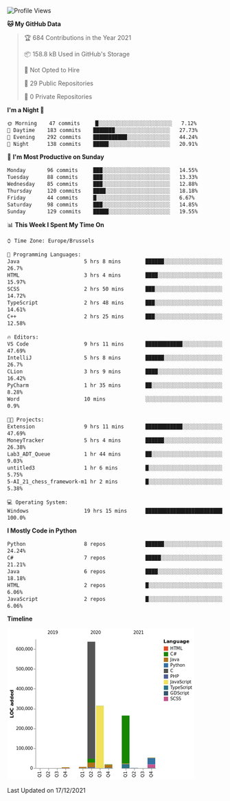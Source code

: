 <!--START_SECTION:waka-->
![Profile Views](http://img.shields.io/badge/Profile%20Views-1-blue)

**🐱 My GitHub Data** 

> 🏆 684 Contributions in the Year 2021
 > 
> 📦 158.8 kB Used in GitHub's Storage 
 > 
> 🚫 Not Opted to Hire
 > 
> 📜 29 Public Repositories 
 > 
> 🔑 0 Private Repositories  
 > 
**I'm a Night 🦉** 

```text
🌞 Morning    47 commits     █░░░░░░░░░░░░░░░░░░░░░░░░   7.12% 
🌆 Daytime    183 commits    ███████░░░░░░░░░░░░░░░░░░   27.73% 
🌃 Evening    292 commits    ███████████░░░░░░░░░░░░░░   44.24% 
🌙 Night      138 commits    █████░░░░░░░░░░░░░░░░░░░░   20.91%

```
📅 **I'm Most Productive on Sunday** 

```text
Monday       96 commits     ███░░░░░░░░░░░░░░░░░░░░░░   14.55% 
Tuesday      88 commits     ███░░░░░░░░░░░░░░░░░░░░░░   13.33% 
Wednesday    85 commits     ███░░░░░░░░░░░░░░░░░░░░░░   12.88% 
Thursday     120 commits    ████░░░░░░░░░░░░░░░░░░░░░   18.18% 
Friday       44 commits     █░░░░░░░░░░░░░░░░░░░░░░░░   6.67% 
Saturday     98 commits     ███░░░░░░░░░░░░░░░░░░░░░░   14.85% 
Sunday       129 commits    █████░░░░░░░░░░░░░░░░░░░░   19.55%

```


📊 **This Week I Spent My Time On** 

```text
⌚︎ Time Zone: Europe/Brussels

💬 Programming Languages: 
Java                     5 hrs 8 mins        ██████░░░░░░░░░░░░░░░░░░░   26.7% 
HTML                     3 hrs 4 mins        ████░░░░░░░░░░░░░░░░░░░░░   15.97% 
SCSS                     2 hrs 50 mins       ███░░░░░░░░░░░░░░░░░░░░░░   14.72% 
TypeScript               2 hrs 48 mins       ███░░░░░░░░░░░░░░░░░░░░░░   14.61% 
C++                      2 hrs 25 mins       ███░░░░░░░░░░░░░░░░░░░░░░   12.58%

🔥 Editors: 
VS Code                  9 hrs 11 mins       ████████████░░░░░░░░░░░░░   47.69% 
IntelliJ                 5 hrs 8 mins        ██████░░░░░░░░░░░░░░░░░░░   26.7% 
CLion                    3 hrs 9 mins        ████░░░░░░░░░░░░░░░░░░░░░   16.42% 
PyCharm                  1 hr 35 mins        ██░░░░░░░░░░░░░░░░░░░░░░░   8.28% 
Word                     10 mins             ░░░░░░░░░░░░░░░░░░░░░░░░░   0.9%

🐱‍💻 Projects: 
Extension                9 hrs 11 mins       ████████████░░░░░░░░░░░░░   47.69% 
MoneyTracker             5 hrs 4 mins        ██████░░░░░░░░░░░░░░░░░░░   26.38% 
Lab3_ADT_Queue           1 hr 44 mins        ██░░░░░░░░░░░░░░░░░░░░░░░   9.03% 
untitled3                1 hr 6 mins         █░░░░░░░░░░░░░░░░░░░░░░░░   5.75% 
5-AI_21_chess_framework-m1 hr 2 mins         █░░░░░░░░░░░░░░░░░░░░░░░░   5.38%

💻 Operating System: 
Windows                  19 hrs 15 mins      █████████████████████████   100.0%

```

**I Mostly Code in Python** 

```text
Python                   8 repos             ██████░░░░░░░░░░░░░░░░░░░   24.24% 
C#                       7 repos             █████░░░░░░░░░░░░░░░░░░░░   21.21% 
Java                     6 repos             ████░░░░░░░░░░░░░░░░░░░░░   18.18% 
HTML                     2 repos             █░░░░░░░░░░░░░░░░░░░░░░░░   6.06% 
JavaScript               2 repos             █░░░░░░░░░░░░░░░░░░░░░░░░   6.06%

```


**Timeline**

![Chart not found](https://raw.githubusercontent.com/Arafa42/Arafa42/main/charts/bar_graph.png) 


 Last Updated on 17/12/2021
<!--END_SECTION:waka-->


<!-- 
[![Hits](https://hits.seeyoufarm.com/api/count/incr/badge.svg?url=https%3A%2F%2Fgithub.com%2FArafa42&count_bg=%23455AF3&title_bg=%23262D3B&icon=github.svg&icon_color=%23588EF7&title=visitors&edge_flat=false)](https://hits.seeyoufarm.com)
 -->
